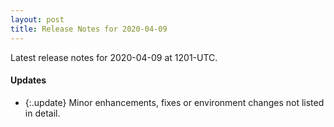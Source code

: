 ```yaml
---
layout: post
title: Release Notes for 2020-04-09
---
```


Latest release notes for 2020-04-09 at 1201-UTC.

<div class='updates' markdown='1'>

#### Updates

- {:.update} Minor enhancements, fixes or environment changes not listed in detail.

</div>


